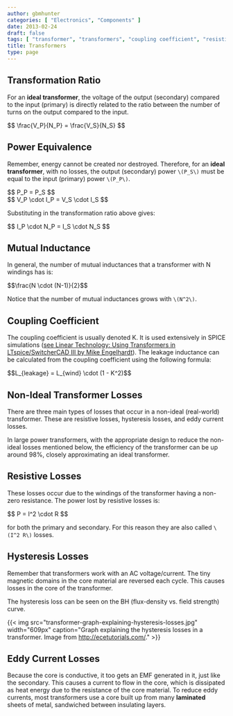 ```yaml
---
author: gbmhunter
categories: [ "Electronics", "Components" ]
date: 2013-02-24
draft: false
tags: [ "transformer", "transformers", "coupling coefficient", "resistive losses", "hysteresis" ]
title: Transformers
type: page
---
```


## Transformation Ratio

For an **ideal transformer**, the voltage of the output (secondary) compared to the input (primary) is directly related to the ratio between the number of turns on the output compared to the input.

<div>$$ \frac{V_P}{N_P} = \frac{V_S}{N_S} $$</div>

## Power Equivalence

Remember, energy cannot be created nor destroyed. Therefore, for an **ideal transformer**, with no losses, the output (secondary) power `\(P_S\)` must be equal to the input (primary) power `\(P_P\)`.

<div>$$ P_P = P_S $$</div>

<div>$$ V_P \cdot I_P = V_S \cdot I_S $$</div>

Substituting in the transformation ratio above gives:

<div>$$ I_P \cdot N_P = I_S \cdot N_S $$</div>

## Mutual Inductance

In general, the number of mutual inductances that a transformer with N windings has is:

<div>$$\frac{N \cdot (N-1)}{2}$$</div>

Notice that the number of mutual inductances grows with `\(N^2\)`.

## Coupling Coefficient

The coupling coefficient is usually denoted K. It is used extensively in SPICE simulations ([see Linear Technology: Using Transformers in LTspice/SwitcherCAD III by Mike Engelhardt](http://cds.linear.com/docs/en/lt-journal/LTMag-V16N3-23-LTspice_Transformers-MikeEngelhardt.pdf)). The leakage inductance can be calculated from the coupling coefficient using the following formula:

<div>$$L_{leakage} = L_{wind} \cdot (1 - K^2)$$</div>

## Non-Ideal Transformer Losses

There are three main types of losses that occur in a non-ideal (real-world) transformer. These are resistive losses, hysteresis losses, and eddy current losses.

In large power transformers, with the appropriate design to reduce the non-ideal losses mentioned below, the efficiency of the transformer can be up around 98%, closely approximating an ideal transformer.

## Resistive Losses

These losses occur due to the windings of the transformer having a non-zero resistance. The power lost by resistive losses is:

<div>$$ P = I^2 \cdot R $$</div>

for both the primary and secondary. For this reason they are also called `\(I^2 R\)` losses.

## Hysteresis Losses

Remember that transformers work with an AC voltage/current. The tiny magnetic domains in the core material are reversed each cycle. This causes losses in the core of the transformer.

The hysteresis loss can be seen on the BH (flux-density vs. field strength) curve.

{{< img src="transformer-graph-explaining-hysteresis-losses.jpg" width="609px" caption="Graph explaining the hysteresis losses in a transformer. Image from http://ecetutorials.com/."  >}}

## Eddy Current Losses

Because the core is conductive, it too gets an EMF generated in it, just like the secondary. This causes a current to flow in the core, which is dissipated as heat energy due to the resistance of the core material. To reduce eddy currents, most transformers use a core built up from many **laminated** sheets of metal, sandwiched between insulating layers.

 
